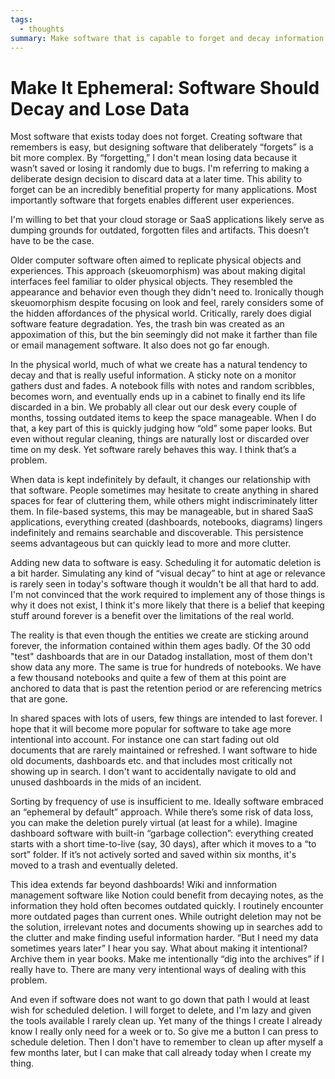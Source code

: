 ```yaml
---
tags:
  - thoughts
summary: Make software that is capable to forget and decay information.
---
```


# Make It Ephemeral: Software Should Decay and Lose Data

Most software that exists today does not forget.  Creating software that
remembers is easy, but designing software that deliberately “forgets” is
a bit more complex.  By “forgetting,” I don't mean losing data because it
wasn’t saved or losing it randomly due to bugs.  I'm referring to making a
deliberate design decision to discard data at a later time.  This ability
to forget can be an incredibly benefitial property for many applications.
Most importantly software that forgets enables different user experiences.

I'm willing to bet that your cloud storage or SaaS applications likely
serve as dumping grounds for outdated, forgotten files and artifacts.
This doesn’t have to be the case.

Older computer software often aimed to replicate physical objects and
experiences.  This approach (skeuomorphism) was about making digital
interfaces feel familiar to older physical objects.  They resembled the
appearance and behavior even though they didn't need to.  Ironically
though skeuomorphism despite focusing on look and feel, rarely considers
some of the hidden affordances of the physical world.  Critically, rarely
does digial software feature degradation.  Yes, the trash bin was created
as an appoximation of this, but the bin seemingly did not make it farther
than file or email management software.  It also does not go far enough.

In the physical world, much of what we create has a natural tendency to
decay and that is really useful information.  A sticky note on a monitor
gathers dust and fades.  A notebook fills with notes and random scribbles,
becomes worn, and eventually ends up in a cabinet to finally end its
life discarded in a bin.  We probably all clear out our desk every couple
of months, tossing outdated items to keep the space manageable.  When I do
that, a key part of this is quickly judging how “old” some paper looks.
But even without regular cleaning, things are naturally lost or discarded
over time on my desk.  Yet software rarely behaves this way.  I think
that’s a problem.

When data is kept indefinitely by default, it changes our relationship
with that software.  People sometimes may hesitate to create anything in
shared spaces for fear of cluttering them, while others might
indiscriminately litter them.  In file-based systems, this may be
manageable, but in shared SaaS applications, everything created
(dashboards, notebooks, diagrams) lingers indefinitely and remains
searchable and discoverable.  This persistence seems advantageous but can
quickly lead to more and more clutter.

Adding new data to software is easy.  Scheduling it for automatic deletion
is a bit harder.  Simulating any kind of “visual decay” to hint at age or
relevance is rarely seen in today's software though it wouldn't be all
that hard to add.  I'm not convinced that the work required to implement
any of those things is why it does not exist, I think it's more likely
that there is a belief that keeping stuff around forever is a benefit over
the limitations of the real world.

The reality is that even though the entities we create are sticking around
forever, the information contained within them ages badly.  Of the 30 odd
"test" dashboards that are in our Datadog installation, most of them don't
show data any more.  The same is true for hundreds of notebooks.  We have
a few thousand notebooks and quite a few of them at this point are
anchored to data that is past the retention period or are referencing
metrics that are gone.

In shared spaces with lots of users, few things are intended to last
forever.  I hope that it will become more popular for software to take age
more intentional into account.  For instance one can start fading out old
documents that are rarely maintained or refreshed.  I want software to hide
old documents, dashboards etc. and that includes most critically not
showing up in search.  I don't want to accidentally navigate to old and
unused dashboards in the mids of an incident.

Sorting by frequency of use is insufficient to me.  Ideally software
embraced an “ephemeral by default” approach.  While there’s some risk of
data loss, you can make the deletion purely virtual (at least for a
while).  Imagine dashboard software with built-in “garbage collection”:
everything created starts with a short time-to-live (say, 30 days), after
which it moves to a “to sort” folder.  If it’s not actively sorted and
saved within six months, it's moved to a trash and eventually deleted.

This idea extends far beyond dashboards!  Wiki and innformation management
software like Notion could benefit from decaying notes, as the information
they hold often becomes outdated quickly.  I routinely encounter more
outdated pages than current ones.  While outright deletion may not be the
solution, irrelevant notes and documents showing up in searches add to the
clutter and make finding useful information harder.  “But I need my data
sometimes years later” I hear you say.  What about making it intentional?
Archive them in year books.  Make me intentionally “dig into the archives”
if I really have to.  There are many very intentional ways of dealing with
this problem.

And even if software does not want to go down that path I would at least
wish for scheduled deletion.  I will forget to delete, and I'm lazy and
given the tools available I rarely clean up.  Yet many of the things I
create I already know I really only need for a week or to.  So give me a
button I can press to schedule deletion.  Then I don't have to remember to
clean up after myself a few months later, but I can make that call already
today when I create my thing.
